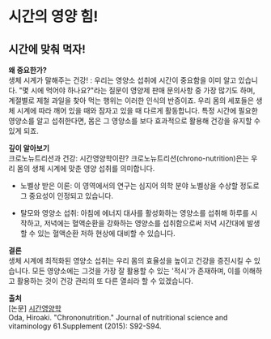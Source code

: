 # 시간의 영양 힘!

## 시간에 맞춰 먹자!

**왜 중요한가?**   
생체 시계가 말해주는 건강! : 우리는 영양소 섭취에 시간이 중요함을 이미 알고 있습니다. "몇 시에 먹어야 하나요?"라는 질문이 영양제 판매 문의사항 중 가장 많기도 하며, 계절별로 제철 과일을 찾아 먹는 행위는 이러한 인식의 반증이죠. 우리 몸의 세포들은 생체 시계에 따라 깨어 있을 때와 잠자고 있을 때 다르게 활동합니다. 특정 시간에 필요한 영양소를 알고 섭취한다면, 몸은 그 영양소를 보다 효과적으로 활용해 건강을 유지할 수 있게 되죠.  
  
**깊이 알아보기**   
크로노뉴트리션과 건강: 시간영양학이란? 크로노뉴트리션(chrono-nutrition)은는 우리 몸의 생체 시계에 맞춘 영양 섭취를 의미합니다.  
 - 노벨상 받은 이론: 이 영역에서의 연구는 심지어 의학 분야 노벨상을 수상할 정도로 그 중요성이 인정되고 있습니다.  
 
 - 탈모와 영양소 섭취: 아침에 에너지 대사를 활성화하는 영양소를 섭취해 하루를 시작하고, 저녁에는 혈액순환을 강화하는 영양소를 섭취함으로써 저녁 시간대에 발생할 수 있는 혈액순환 저하 현상에 대비할 수 있습니다.  
  
**결론**   
생체 시계에 최적화된 영양소 섭취는 우리 몸의 효율성을 높이고 건강을 증진시킬 수 있습니다. 모든 영양소에는 그것을 가장 잘 활용할 수 있는 '적시'가 존재하며, 이를 이해하고 활용하는 것이 건강 관리의 또 다른 열쇠라 할 수 있겠습니다.

**출처**   
[논문] [시간영양학](/m04/m0407/m040706)    
Oda, Hiroaki. "Chrononutrition." Journal of nutritional science and vitaminology 61.Supplement (2015): S92-S94.
<!--stackedit_data:
eyJoaXN0b3J5IjpbLTE4MDk1MDEyNTAsMTMyNjk5ODg2Nl19
-->
